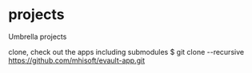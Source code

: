# projects
Umbrella projects

clone, check out the apps including submodules
$ git clone --recursive https://github.com/mhisoft/evault-app.git


